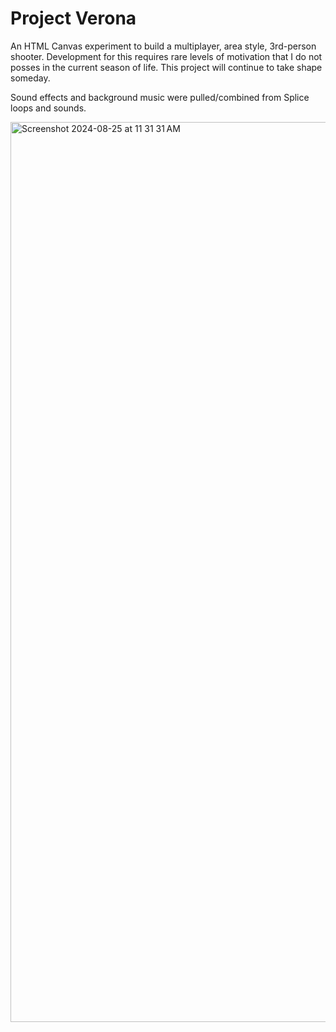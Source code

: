 # Project Verona

An HTML Canvas experiment to build a multiplayer, area style, 3rd-person shooter. Development for this requires rare levels of motivation that I do not posses in the current season of life. This project will continue to take shape someday.

Sound effects and background music were pulled/combined from Splice loops and sounds.

<img width="1440" alt="Screenshot 2024-08-25 at 11 31 31 AM" src="https://github.com/user-attachments/assets/33e6da1b-0c3e-47f7-988e-61a455f82505">

